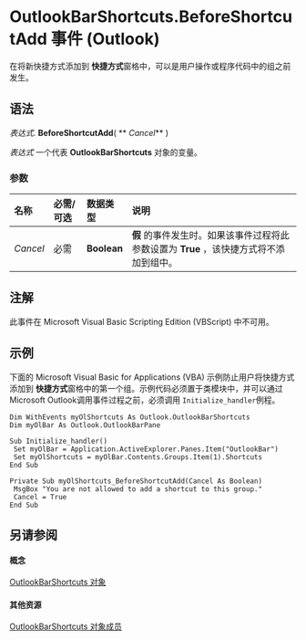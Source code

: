 
# OutlookBarShortcuts.BeforeShortcutAdd 事件 (Outlook)

在将新快捷方式添加到 **快捷方式**窗格中，可以是用户操作或程序代码中的组之前发生。


## 语法

 _表达式_. **BeforeShortcutAdd**( ** _Cancel_** )

 _表达式_ 一个代表 **OutlookBarShortcuts** 对象的变量。


### 参数



|**名称**|**必需/可选**|**数据类型**|**说明**|
|:-----|:-----|:-----|:-----|
| _Cancel_|必需|**Boolean**|**假** 的事件发生时。如果该事件过程将此参数设置为 **True** ，该快捷方式将不添加到组中。|

## 注解

此事件在 Microsoft Visual Basic Scripting Edition (VBScript) 中不可用。


## 示例

下面的 Microsoft Visual Basic for Applications (VBA) 示例防止用户将快捷方式添加到 **快捷方式**窗格中的第一个组。示例代码必须置于类模块中，并可以通过Microsoft Outlook调用事件过程之前，必须调用 `Initialize_handler`例程。


```
Dim WithEvents myOlShortcuts As Outlook.OutlookBarShortcuts 
Dim myOlBar As Outlook.OutlookBarPane 
 
Sub Initialize_handler() 
 Set myOlBar = Application.ActiveExplorer.Panes.Item("OutlookBar") 
 Set myOlShortcuts = myOlBar.Contents.Groups.Item(1).Shortcuts 
End Sub 
 
Private Sub myOlShortcuts_BeforeShortcutAdd(Cancel As Boolean) 
 MsgBox "You are not allowed to add a shortcut to this group." 
 Cancel = True 
End Sub
```


## 另请参阅


#### 概念


[OutlookBarShortcuts 对象](5ee9f085-d2fe-c949-9edc-ad073801ea77.md)
#### 其他资源


[OutlookBarShortcuts 对象成员](1e21d953-b30b-35fa-d996-44c431a3b5c3.md)